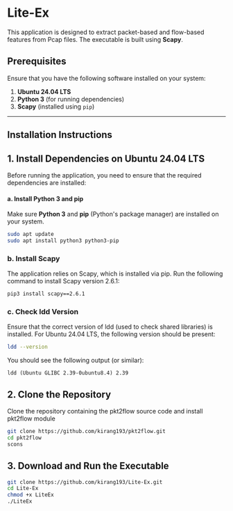 # Lite-Ex

This application is designed to extract packet-based and flow-based features from Pcap files. The executable is built using **Scapy**.

## Prerequisites

Ensure that you have the following software installed on your system:

1. **Ubuntu 24.04 LTS**
2. **Python 3** (for running dependencies)
3. **Scapy** (installed using `pip`)

---

## Installation Instructions

## 1. Install Dependencies on Ubuntu 24.04 LTS

Before running the application, you need to ensure that the required dependencies are installed:

#### a. Install Python 3 and pip
Make sure **Python 3** and **pip** (Python's package manager) are installed on your system.

```bash
sudo apt update
sudo apt install python3 python3-pip
```
### b. Install Scapy

The application relies on Scapy, which is installed via pip. Run the following command to install Scapy version 2.6.1:

```bash
pip3 install scapy==2.6.1
```
### c. Check ldd Version

Ensure that the correct version of ldd (used to check shared libraries) is installed. For Ubuntu 24.04 LTS, the following version should be present:

```bash
ldd --version
```
You should see the following output (or similar):
```
ldd (Ubuntu GLIBC 2.39-0ubuntu8.4) 2.39
```

## 2. Clone the Repository

Clone the repository containing the pkt2flow source code and install pkt2flow module

```bash
git clone https://github.com/kirang193/pkt2flow.git
cd pkt2flow
scons
```

## 3. Download and Run the Executable

```bash
git clone https://github.com/kirang193/Lite-Ex.git
cd Lite-Ex
chmod +x LiteEx
./LiteEx
```


 
